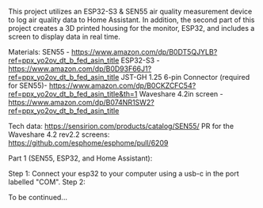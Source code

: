 This project utilizes an ESP32-S3 & SEN55 air quality measurement device to log air quality data to Home Assistant. In addition, the second part of this project creates a 3D printed housing for the monitor, ESP32, and includes a screen to display data in real time. 


Materials: 
SEN55 - https://www.amazon.com/dp/B0DT5QJYLB?ref=ppx_yo2ov_dt_b_fed_asin_title
ESP32-S3 - https://www.amazon.com/dp/B0D93F66J1?ref=ppx_yo2ov_dt_b_fed_asin_title
JST-GH 1.25 6-pin Connector (required for SEN55)- https://www.amazon.com/dp/B0CKZCFC54?ref=ppx_yo2ov_dt_b_fed_asin_title&th=1
Waveshare 4.2in screen - https://www.amazon.com/dp/B074NR1SW2?ref=ppx_yo2ov_dt_b_fed_asin_title

Tech data: https://sensirion.com/products/catalog/SEN55/
PR for the Waveshare 4.2 rev2.2 screens: https://github.com/esphome/esphome/pull/6209

Part 1 (SEN55, ESP32, and Home Assistant): 

Step 1: Connect your esp32 to your computer using a usb-c in the port labelled "COM".
Step 2: 


To be continued... 
